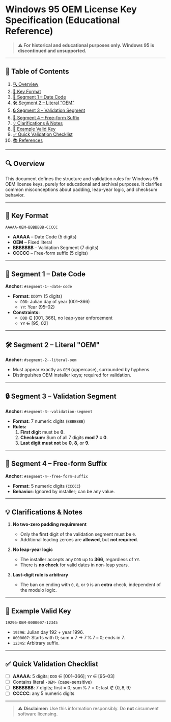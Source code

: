 # Windows 95 OEM License Key Specification (Educational Reference)

> **⚠️ For historical and educational purposes only. Windows 95 is discontinued and unsupported.**

---

## 📑 Table of Contents

1. [🔍 Overview](#overview)
2. [🔑 Key Format](#key-format)
3. [📅 Segment 1 – Date Code](#segment-1--date-code)
4. [🛠️ Segment 2 – Literal "OEM"](#segment-2--literal-oem)
5. [🔒 Segment 3 – Validation Segment](#segment-3--validation-segment)
6. [📝 Segment 4 – Free-form Suffix](#segment-4--free-form-suffix)
7. [💡 Clarifications & Notes](#clarifications--notes)
8. [📌 Example Valid Key](#example-valid-key)
9. [✅ Quick Validation Checklist](#quick-validation-checklist)
10. [📚 References](#references)

---

## 🔍 Overview

This document defines the structure and validation rules for Windows 95 OEM license keys, purely for educational and archival purposes. It clarifies common misconceptions about padding, leap-year logic, and checksum behavior.

---

## 🔑 Key Format

```
AAAAA-OEM-BBBBBBB-CCCCC
```

- **AAAAA** – Date Code (5 digits)
- **OEM** – Fixed literal
- **BBBBBBB** – Validation Segment (7 digits)
- **CCCCC** – Free-form suffix (5 digits)

---

## 📅 Segment 1 – Date Code

**Anchor:** `#segment-1--date-code`

- **Format:** `DDDYY` (5 digits)
  - `DDD`: Julian day of year (001–366)
  - `YY`: Year (95–02)
- **Constraints:**
  - `DDD` ∈ [001, 366], no leap-year enforcement
  - `YY` ∈ [95, 02]

---

## 🛠️ Segment 2 – Literal "OEM"

**Anchor:** `#segment-2--literal-oem`

- Must appear exactly as `OEM` (uppercase), surrounded by hyphens.
- Distinguishes OEM installer keys; required for validation.

---

## 🔒 Segment 3 – Validation Segment

**Anchor:** `#segment-3--validation-segment`

- **Format:** 7 numeric digits (`BBBBBBB`)
- **Rules:**
  1. **First digit** must be **0**.
  2. **Checksum:** Sum of all 7 digits **mod 7 = 0**.
  3. **Last digit** **must not** be **0**, **8**, or **9**.

---

## 📝 Segment 4 – Free-form Suffix

**Anchor:** `#segment-4--free-form-suffix`

- **Format:** 5 numeric digits (`CCCCC`)
- **Behavior:** Ignored by installer; can be any value.

---

## 💡 Clarifications & Notes

1. **No two-zero padding requirement**
   - Only the **first** digit of the validation segment must be `0`.
   - Additional leading zeroes are **allowed**, but **not required**.

2. **No leap-year logic**
   - The installer accepts any `DDD` up to **366**, regardless of `YY`.
   - There is **no check** for valid dates in non-leap years.

3. **Last-digit rule is arbitrary**
   - The ban on ending with `0`, `8`, or `9` is an **extra** check, independent of the modulo logic.

---

## 📌 Example Valid Key

```
19296-OEM-0000007-12345
```

- `19296`: Julian day 192 + year 1996.
- `0000007`: Starts with 0; sum = 7 → 7 % 7 = 0; ends in 7.
- `12345`: Arbitrary suffix.

---

## ✅ Quick Validation Checklist

- [ ] **AAAAA**: 5 digits; `DDD` ∈ [001–366]; `YY` ∈ [95–03]
- [ ] Contains literal `-OEM-` (case-sensitive)
- [ ] **BBBBBBB**: 7 digits; first = 0; sum % 7 = 0; last ∉ {0, 8, 9}
- [ ] **CCCCC**: any 5 numeric digits

---

> ⚠️ **Disclaimer:** Use this information responsibly. Do **not** circumvent software licensing.
